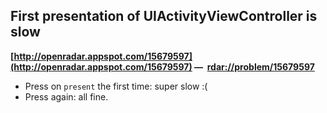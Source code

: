 First presentation of UIActivityViewController is slow
---
__[http://openradar.appspot.com/15679597](http://openradar.appspot.com/15679597) — 
[rdar://problem/15679597](rdar://problem/15679597)__

- Press on `present` the first time: super slow :(
- Press again: all fine.